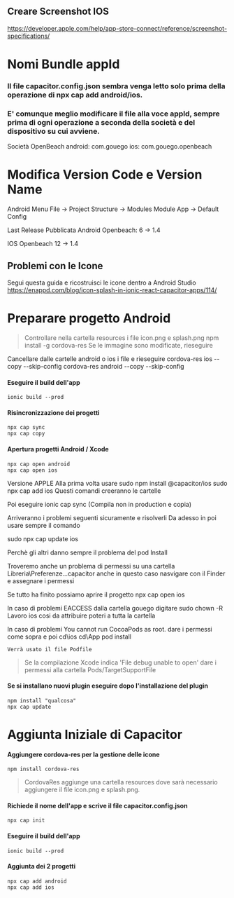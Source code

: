 ## Creare Screenshot IOS
https://developer.apple.com/help/app-store-connect/reference/screenshot-specifications/


# Nomi Bundle appId
### Il file capacitor.config.json sembra venga letto solo prima della operazione di npx cap add android/ios.
### E' comunque meglio modificare il file alla voce appId, sempre prima di ogni operazione a seconda della società e del dispositivo su cui avviene.
Società OpenBeach
android:    com.gouego
ios:        com.gouego.openbeach

# Modifica Version Code e Version Name
Android
Menu File -> Project Structure -> Modules
Module App -> Default Config

Last Release Pubblicata
Android
Openbeach: 6 -> 1.4

IOS
Openbeach 12 -> 1.4

## Problemi con le Icone
Segui questa guida e ricostruisci le icone dentro a Android Studio
https://enappd.com/blog/icon-splash-in-ionic-react-capacitor-apps/114/




# Preparare progetto Android
>Controllare nella cartella resources i file icon.png e splash.png
    npm install -g cordova-res
Se le immagine sono modificate, rieseguire

Cancellare dalle cartelle android o ios i file e rieseguire 
    cordova-res ios --copy --skip-config 
    cordova-res android --copy --skip-config 

#### Eseguire il build dell'app
    ionic build --prod
#### Risincronizzazione dei progetti
    npx cap sync
    npx cap copy
#### Apertura progetti Android / Xcode
    npx cap open android
    npx cap open ios


Versione APPLE
Alla prima volta usare 
sudo npm install @capacitor/ios
sudo npx cap add ios
Questi comandi creeranno le cartelle

Poi eseguire ionic cap sync (Compila non in production e copia)

Arriveranno i problemi seguenti sicuramente e risolverli
Da adesso in poi usare sempre il comando 

sudo npx cap update ios

Perchè gli altri danno sempre il problema del pod Install

Troveremo anche un problema di permessi su una cartella Libreria\Preferenze\...capacitor
anche in questo caso nasvigare con il Finder e assegnare i permessi

Se tutto ha finito possiamo aprire il progetto
npx cap open ios


In caso di problemi EACCESS dalla cartella gouego digitare
    sudo chown -R Lavoro ios
cosi da attribuire poteri a tutta la cartella

In caso di problemi 
You cannot run CocoaPods as root.
dare i permessi come sopra e poi
    cd\ios
    cd\App
    pod install

    Verrà usato il file Podfile


>Se la compilazione Xcode indica 'File debug unable to open' dare i permessi alla cartella Pods/TargetSupportFile

#### Se si installano nuovi plugin eseguire dopo l'installazione del plugin
    npm install "qualcosa"
    npx cap update


# Aggiunta Iniziale di Capacitor
#### Aggiungere cordova-res  per la gestione delle icone
    npm install cordova-res
>CordovaRes aggiunge una cartella resources dove sarà necessario aggiungere il file icon.png e splash.png. 


#### Richiede il nome dell'app e scrive il file capacitor.config.json
    npx cap init
#### Eseguire il build dell'app
    ionic build --prod
#### Aggiunta dei 2 progetti
    npx cap add android
    npx cap add ios












